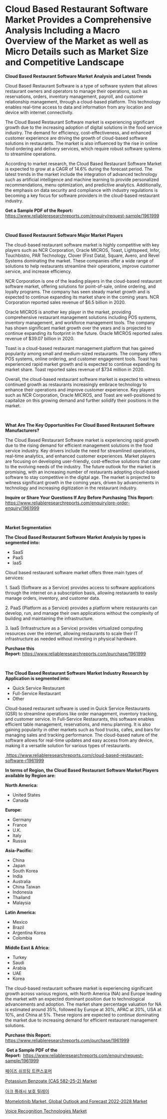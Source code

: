 <p><h1>Cloud Based Restaurant Software Market Provides a Comprehensive Analysis Including a Macro Overview of the Market as well as Micro Details such as Market Size and Competitive Landscape</h1></p><p><strong>Cloud Based Restaurant Software Market Analysis and Latest Trends</strong></p>
<p><p>Cloud Based Restaurant Software is a type of software system that allows restaurant owners and operators to manage their operations, such as reservations, orders, inventory management, payroll, and customer relationship management, through a cloud-based platform. This technology enables real-time access to data and information from any location and device with internet connectivity.</p><p>The Cloud Based Restaurant Software market is experiencing significant growth due to the increasing adoption of digital solutions in the food service industry. The demand for efficiency, cost-effectiveness, and enhanced customer experience are driving the growth of cloud-based software solutions in restaurants. The market is also influenced by the rise in online food ordering and delivery services, which require robust software systems to streamline operations.</p><p>According to market research, the Cloud Based Restaurant Software Market is expected to grow at a CAGR of 14.6% during the forecast period. The latest trends in the market include the integration of advanced technology such as artificial intelligence and machine learning to provide personalized recommendations, menu optimization, and predictive analytics. Additionally, the emphasis on data security and compliance with industry regulations is becoming a key focus for software providers in the cloud-based restaurant industry.</p></p>
<p><strong>Get a Sample PDF of the Report:&nbsp;</strong> <a href="https://www.reliableresearchreports.com/enquiry/request-sample/1961999">https://www.reliableresearchreports.com/enquiry/request-sample/1961999</a></p>
<p>&nbsp;</p>
<p><strong>Cloud Based Restaurant Software Major Market Players</strong></p>
<p><p>The cloud-based restaurant software market is highly competitive with key players such as NCR Corporation, Oracle MICROS, Toast, Lightspeed, Infor, Touchbistro, PAR Technology, Clover (First Data), Square, Avero, and Revel Systems dominating the market. These companies offer a wide range of solutions to help restaurants streamline their operations, improve customer service, and increase efficiency.</p><p>NCR Corporation is one of the leading players in the cloud-based restaurant software market, offering solutions for point-of-sale, online ordering, and loyalty programs. The company has seen steady market growth and is expected to continue expanding its market share in the coming years. NCR Corporation reported sales revenue of $6.5 billion in 2020.</p><p>Oracle MICROS is another key player in the market, providing comprehensive restaurant management solutions including POS systems, inventory management, and workforce management tools. The company has shown significant market growth over the years and is projected to continue expanding its footprint in the future. Oracle MICROS reported sales revenue of $39.07 billion in 2020.</p><p>Toast is a cloud-based restaurant management platform that has gained popularity among small and medium-sized restaurants. The company offers POS systems, online ordering, and customer engagement tools. Toast has experienced rapid market growth and is expected to continue expanding its market share. Toast reported sales revenue of $734 million in 2020.</p><p>Overall, the cloud-based restaurant software market is expected to witness continued growth as restaurants increasingly embrace technology to enhance their operations and improve customer experience. Key players such as NCR Corporation, Oracle MICROS, and Toast are well-positioned to capitalize on this growing demand and further solidify their positions in the market.</p></p>
<p>&nbsp;</p>
<p><strong>What Are The Key Opportunities For Cloud Based Restaurant Software Manufacturers?</strong></p>
<p><p>The Cloud Based Restaurant Software market is experiencing rapid growth due to the rising demand for efficient management solutions in the food service industry. Key drivers include the need for streamlined operations, real-time analytics, and enhanced customer experiences. Market players are focusing on developing user-friendly, cost-effective solutions that cater to the evolving needs of the industry. The future outlook for the market is promising, with an increasing number of restaurants adopting cloud-based software to stay competitive in the digital age. The market is projected to witness significant growth in the coming years, driven by advancements in technology and increasing digitization in the restaurant industry.</p></p>
<p><strong>Inquire or Share Your Questions If Any Before Purchasing This Report:</strong> <a href="https://www.reliableresearchreports.com/enquiry/pre-order-enquiry/1961999">https://www.reliableresearchreports.com/enquiry/pre-order-enquiry/1961999</a></p>
<p>&nbsp;</p>
<p><strong>Market Segmentation</strong></p>
<p><strong>The Cloud Based Restaurant Software Market Analysis by types is segmented into:</strong></p>
<p><ul><li>SaaS</li><li>PaaS</li><li>IaaS</li></ul></p>
<p><p>Cloud based restaurant software market offers three main types of services: </p><p>1. SaaS (Software as a Service) provides access to software applications through the internet on a subscription basis, allowing restaurants to easily manage orders, inventory, and customer data. </p><p>2. PaaS (Platform as a Service) provides a platform where restaurants can develop, run, and manage their own applications without the complexity of building and maintaining the infrastructure. </p><p>3. IaaS (Infrastructure as a Service) provides virtualized computing resources over the internet, allowing restaurants to scale their IT infrastructure as needed without investing in physical hardware.</p></p>
<p><strong>Purchase this Report:&nbsp;</strong><a href="https://www.reliableresearchreports.com/purchase/1961999">https://www.reliableresearchreports.com/purchase/1961999</a></p>
<p>&nbsp;</p>
<p><strong>The Cloud Based Restaurant Software Market Industry Research by Application is segmented into:</strong></p>
<p><ul><li>Quick Service Restaurant</li><li>Full-Service Restaurant</li><li>Other</li></ul></p>
<p><p>Cloud-based restaurant software is used in Quick Service Restaurants (QSR) to streamline operations like order management, inventory tracking, and customer service. In Full-Service Restaurants, this software enables efficient table management, reservations, and menu planning. It is also gaining popularity in other markets such as food trucks, cafes, and bars for managing sales and tracking performance. The cloud-based nature of the software allows for real-time updates and easy access from any device, making it a versatile solution for various types of restaurants.</p></p>
<p><a href="https://www.reliableresearchreports.com/cloud-based-restaurant-software-r1961999">&nbsp;https://www.reliableresearchreports.com/cloud-based-restaurant-software-r1961999</a></p>
<p><strong>In terms of Region, the Cloud Based Restaurant Software Market Players available by Region are:</strong></p>
<p>
    <p> <strong> North America: </strong>
        <ul>
            <li>United States</li>
            <li>Canada</li>
        </ul>
        </p> 
    <p> <strong> Europe: </strong>
        <ul>
            <li>Germany</li>
            <li>France</li>
            <li>U.K.</li>
            <li>Italy</li>
            <li>Russia</li>
        </ul>
        </p> 
    <p> <strong> Asia-Pacific: </strong>
        <ul>
            <li>China</li>
            <li>Japan</li>
            <li>South Korea</li>
            <li>India</li>
            <li>Australia</li>
            <li>China Taiwan</li>
            <li>Indonesia</li>
            <li>Thailand</li>
            <li>Malaysia</li>
        </ul>
        </p> 
    <p> <strong> Latin America: </strong>
        <ul>
            <li>Mexico</li>
            <li>Brazil</li>
            <li>Argentina Korea</li>
            <li>Colombia</li>
        </ul>
        </p> 
    <p> <strong> Middle East & Africa: </strong>
        <ul>
            <li>Turkey</li>
            <li>Saudi</li>
            <li>Arabia</li>
            <li>UAE</li>
            <li>Korea</li>
        </ul>
    </p>
    </p>
<p><p>The cloud-based restaurant software market is experiencing significant growth across various regions, with North America (NA) and Europe leading the market with an expected dominant position due to technological advancements and adoption. The market share percentage valuation for NA is estimated around 35%, followed by Europe at 30%, APAC at 20%, USA at 10%, and China at 5%. These regions are expected to continue dominating the market due to increasing demand for efficient restaurant management solutions.</p></p>
<p><strong>Purchase this Report: </strong><a href="https://www.reliableresearchreports.com/purchase/1961999">https://www.reliableresearchreports.com/purchase/1961999</a></p>
<p>&nbsp;<strong>Get a Sample PDF of the Report:&nbsp;&nbsp;</strong><a href="https://www.reliableresearchreports.com/enquiry/request-sample/1961999">https://www.reliableresearchreports.com/enquiry/request-sample/1961999</a></p>
<p><strong></strong></p>
<p><p><a href="https://github.com/PhilToryphy7876567/Market-Research-Report-List-1/blob/main/886891658814.md">페이즈 쉬프팅 트랜스포머</a></p><p><a href="https://issuu.com/reportprime-2/docs/potassium-benzoate-cas-582-25-2-market-size-2030.p">Potassium Benzoate (CAS 582-25-2) Market</a></p><p><a href="https://github.com/solomonbode85/Market-Research-Report-List-1/blob/main/168823658815.md">아크 플래시 보호 릴레이</a></p><p><a href="https://www.linkedin.com/pulse/momelotinib-market-global-outlook-forecast-2022-2028-share-amp-yrjlc">Momelotinib Market, Global Outlook and Forecast 2022-2028 Market</a></p><p><a href="https://github.com/changoleonlaverguenzanoexiste/Market-Research-Report-List-3/blob/main/voice-recognition-technologies-market.md">Voice Recognition Technologies Market</a></p></p>